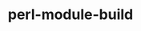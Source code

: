 ---
title: "perl-module-build"
layout: cache
categories: [package, develop]
meta: {"versions": ["0.4232", "0.4234"], "compilers": ["gcc@=11.1.0", "gcc@=11.4.0"], "oss": ["ubuntu20.04", "ubuntu22.04"], "platforms": ["linux"], "targets": ["x86_64_v3"], "stacks": ["e4s", "gpu-tests", "ml-linux-x86_64-rocm", "root"], "num_specs": 8, "num_specs_by_stack": {"root": 8, "gpu-tests": 7, "ml-linux-x86_64-rocm": 1, "e4s": 1}}
spec_details: [{"hash": "jocjbmwrpvemie57opix7li33gf3gm52", "compiler": "gcc@=11.1.0", "versions": ["0.4232"], "os": "ubuntu20.04", "platform": "linux", "target": "x86_64_v3", "variants": ["build_system=perl"], "stacks": ["root", "gpu-tests"], "size": "-", "tarball": "https://binaries.spack.io/develop/build_cache/linux-ubuntu20.04-x86_64_v3/gcc-11.1.0/perl-module-build-0.4232/linux-ubuntu20.04-x86_64_v3-gcc-11.1.0-perl-module-build-0.4232-jocjbmwrpvemie57opix7li33gf3gm52.spack"}, {"hash": "j6ndahhvu56f7gbhgit7esz7bwmrjnib", "compiler": "gcc@=11.1.0", "versions": ["0.4232"], "os": "ubuntu20.04", "platform": "linux", "target": "x86_64_v3", "variants": ["build_system=perl"], "stacks": ["root", "gpu-tests"], "size": "-", "tarball": "https://binaries.spack.io/develop/build_cache/linux-ubuntu20.04-x86_64_v3/gcc-11.1.0/perl-module-build-0.4232/linux-ubuntu20.04-x86_64_v3-gcc-11.1.0-perl-module-build-0.4232-j6ndahhvu56f7gbhgit7esz7bwmrjnib.spack"}, {"hash": "bjmk4hxo3qpozijdxcolucdmko7nqv6s", "compiler": "gcc@=11.1.0", "versions": ["0.4232"], "os": "ubuntu20.04", "platform": "linux", "target": "x86_64_v3", "variants": ["build_system=perl"], "stacks": ["root", "gpu-tests"], "size": "-", "tarball": "https://binaries.spack.io/develop/build_cache/linux-ubuntu20.04-x86_64_v3/gcc-11.1.0/perl-module-build-0.4232/linux-ubuntu20.04-x86_64_v3-gcc-11.1.0-perl-module-build-0.4232-bjmk4hxo3qpozijdxcolucdmko7nqv6s.spack"}, {"hash": "qhjcea2fze6zwdyvjafxbdjz2oosemv3", "compiler": "gcc@=11.1.0", "versions": ["0.4232"], "os": "ubuntu20.04", "platform": "linux", "target": "x86_64_v3", "variants": ["build_system=perl"], "stacks": ["root", "gpu-tests"], "size": "-", "tarball": "https://binaries.spack.io/develop/build_cache/linux-ubuntu20.04-x86_64_v3/gcc-11.1.0/perl-module-build-0.4232/linux-ubuntu20.04-x86_64_v3-gcc-11.1.0-perl-module-build-0.4232-qhjcea2fze6zwdyvjafxbdjz2oosemv3.spack"}, {"hash": "6tc5vxln2l74l57tgymq7t5u2tnc6375", "compiler": "gcc@=11.1.0", "versions": ["0.4232"], "os": "ubuntu20.04", "platform": "linux", "target": "x86_64_v3", "variants": ["build_system=perl"], "stacks": ["root", "gpu-tests"], "size": "-", "tarball": "https://binaries.spack.io/develop/build_cache/linux-ubuntu20.04-x86_64_v3/gcc-11.1.0/perl-module-build-0.4232/linux-ubuntu20.04-x86_64_v3-gcc-11.1.0-perl-module-build-0.4232-6tc5vxln2l74l57tgymq7t5u2tnc6375.spack"}, {"hash": "6dkbzdunupknqbwkbnw5tau4hzxxiy45", "compiler": "gcc@=11.1.0", "versions": ["0.4232"], "os": "ubuntu20.04", "platform": "linux", "target": "x86_64_v3", "variants": ["build_system=perl"], "stacks": ["root", "gpu-tests"], "size": "-", "tarball": "https://binaries.spack.io/develop/build_cache/linux-ubuntu20.04-x86_64_v3/gcc-11.1.0/perl-module-build-0.4232/linux-ubuntu20.04-x86_64_v3-gcc-11.1.0-perl-module-build-0.4232-6dkbzdunupknqbwkbnw5tau4hzxxiy45.spack"}, {"hash": "sag6whpwbd55uw6r24npqwhqe2g7hpex", "compiler": "gcc@=11.1.0", "versions": ["0.4232"], "os": "ubuntu20.04", "platform": "linux", "target": "x86_64_v3", "variants": ["build_system=perl"], "stacks": ["root", "gpu-tests"], "size": "-", "tarball": "https://binaries.spack.io/develop/build_cache/linux-ubuntu20.04-x86_64_v3/gcc-11.1.0/perl-module-build-0.4232/linux-ubuntu20.04-x86_64_v3-gcc-11.1.0-perl-module-build-0.4232-sag6whpwbd55uw6r24npqwhqe2g7hpex.spack"}, {"hash": "ejuqi3wrlf6uulw5zr5ox2562r3ylaqf", "compiler": "gcc@=11.4.0", "versions": ["0.4234"], "os": "ubuntu22.04", "platform": "linux", "target": "x86_64_v3", "variants": ["build_system=perl"], "stacks": ["ml-linux-x86_64-rocm", "root", "e4s"], "size": "-", "tarball": "https://binaries.spack.io/develop/build_cache/linux-ubuntu22.04-x86_64_v3/gcc-11.4.0/perl-module-build-0.4234/linux-ubuntu22.04-x86_64_v3-gcc-11.4.0-perl-module-build-0.4234-ejuqi3wrlf6uulw5zr5ox2562r3ylaqf.spack"}]
---